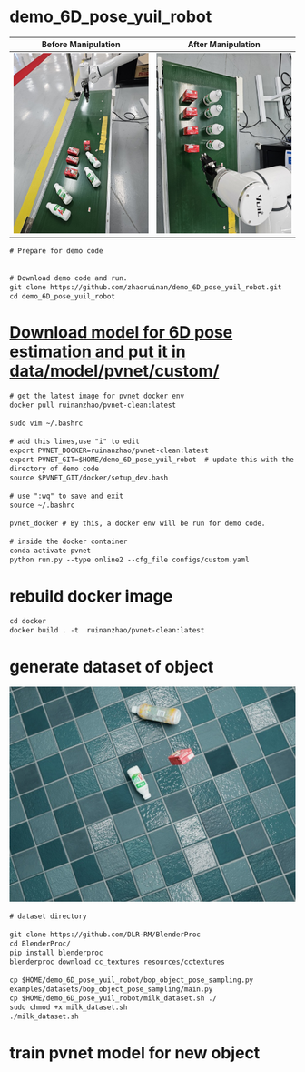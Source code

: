 # demo_6D_pose_yuil_robot

| Before Manipulation    | After Manipulation |
| -------- | ------- |
| ![datase](./assets/1.jpg)   | ![datase](./assets/2.jpg)    |

```
# Prepare for demo code


# Download demo code and run.
git clone https://github.com/zhaoruinan/demo_6D_pose_yuil_robot.git
cd demo_6D_pose_yuil_robot
```
# [Download  model for 6D pose estimation and put it in data/model/pvnet/custom/](https://hanyangackr0-my.sharepoint.com/:u:/g/personal/zhaoruinan_m365_hanyang_ac_kr/EWVFXd-XFYNOqhVaWqnsNAUB1Zu9GLUgmWWPTnCrlTbTiA?e=WQXyMC)
```
# get the latest image for pvnet docker env
docker pull ruinanzhao/pvnet-clean:latest

sudo vim ~/.bashrc

# add this lines,use "i" to edit
export PVNET_DOCKER=ruinanzhao/pvnet-clean:latest
export PVNET_GIT=$HOME/demo_6D_pose_yuil_robot  # update this with the directory of demo code
source $PVNET_GIT/docker/setup_dev.bash

# use ":wq" to save and exit
source ~/.bashrc

pvnet_docker # By this, a docker env will be run for demo code.

# inside the docker container
conda activate pvnet
python run.py --type online2 --cfg_file configs/custom.yaml

```

# rebuild docker image
```
cd docker
docker build . -t  ruinanzhao/pvnet-clean:latest
```

# generate dataset of object
![datase](./assets/dataset.jpg)
```
# dataset directory

git clone https://github.com/DLR-RM/BlenderProc
cd BlenderProc/
pip install blenderproc
blenderproc download cc_textures resources/cctextures

cp $HOME/demo_6D_pose_yuil_robot/bop_object_pose_sampling.py examples/datasets/bop_object_pose_sampling/main.py
cp $HOME/demo_6D_pose_yuil_robot/milk_dataset.sh ./
sudo chmod +x milk_dataset.sh
./milk_dataset.sh
```
# train pvnet model for new object
